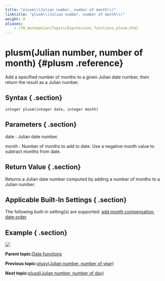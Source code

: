 ```yaml
--- 
title: "plusm\\(Julian number, number of month\\)"
linktitle: "plusm\\(Julian number, number of month\\)"
weight: 8
aliases: 
    - /TA_Automation/Topics/Expressions_functions_plusm.html
---
```

# plusm\(Julian number, number of month\) {#plusm .reference}

Add a specified number of months to a given Julian date number, then return the result as a Julian number.

## Syntax { .section}

`integer plusm(integer date, integer month)`

## Parameters { .section}

date
:   Julian date number.

month
:   Number of months to add to date. Use a negative month value to subtract months from date.

## Return Value { .section}

Returns a Julian date number computed by adding a number of months to a Julian number.

## Applicable Built-In Settings { .section}

The following built-in setting\(s\) are supported: [add month compensation](bis_add_month_compensation.html), [date order](bis_date_order.html).

## Example { .section}

![](../Images/automationguide_datefunction9.PNG)

**Parent topic:**[Date functions](../../TA_Automation/Topics/Expressions_date_functions.html)

**Previous topic:**[plusy\(Julian number, number of year\)](../../TA_Automation/Topics/Expressions_functions_plusy.html)

**Next topic:**[plusd\(Julian number, number of day\)](../../TA_Automation/Topics/Expressions_functions_plusd.html)

